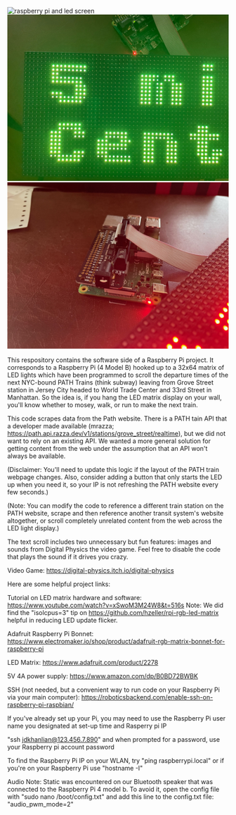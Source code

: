 ![raspberry pi and led screen](./img/path_time_scroll.GIF)
![train time](./img/time_to_train.jpg)
![raspberry pi 4b](./img/raspberryPi4b.jpg)

This respository contains the software side of a Raspberry Pi project. It corresponds to a Raspberry Pi (4 Model B) hooked up to a 32x64 matrix of LED lights which have been programmed to scroll the departure times of the next NYC-bound PATH Trains (think subway) leaving from Grove Street station in Jersey City headed to World Trade Center and 33rd Street in Manhattan. So the idea is, if you hang the LED matrix display on your wall, you'll know whether to mosey, walk, or run to make the next train. 

This code scrapes data from the Path website. There is a PATH tain API that a developer made available (mrazza; https://path.api.razza.dev/v1/stations/grove_street/realtime), but we did not want to rely on an existing API. We wanted a more general solution for getting content from the web under the assumption that an API won't always be available. 

(Disclaimer: You'll need to update this logic if the layout of the PATH train webpage changes. Also, consider adding a button that only starts the LED up when you need it, so your IP is not refreshing the PATH website every few seconds.)

(Note: You can modify the code to reference a different train station on the PATH website, scrape and then reference another transit system's website altogether, or scroll completely unrelated content from the web across the LED light display.)

The text scroll includes two unnecessary but fun features: images and sounds from Digital Physics the video game. Feel free to disable the code that plays the sound if it drives you crazy.

Video Game:
https://digital-physics.itch.io/digital-physics

Here are some helpful project links:

Tutorial on LED matrix hardware and software:
https://www.youtube.com/watch?v=xSwoM3M24W8&t=516s
Note: We did find the "isolcpus=3" tip on https://github.com/hzeller/rpi-rgb-led-matrix helpful in reducing LED update flicker.

Adafruit Raspberry Pi Bonnet:
https://www.electromaker.io/shop/product/adafruit-rgb-matrix-bonnet-for-raspberry-pi

LED Matrix:
https://www.adafruit.com/product/2278

5V 4A power supply:
https://www.amazon.com/dp/B0BD72BWBK

SSH (not needed, but a convenient way to run code on your Raspberry Pi via your main computer):
https://roboticsbackend.com/enable-ssh-on-raspberry-pi-raspbian/

If you've already set up your Pi, you may need to use the Raspberry Pi user name you designated at set-up time and Rasperry pi IP

"ssh jdkhanlian@123.456.7.890" and when prompted for a password, use your Raspberry pi account password

To find the Raspberry Pi IP on your WLAN, try "ping raspberrypi.local" or if you're on your Raspberry Pi use "hostname -I"

Audio Note: 
Static was encountered on our Bluetooth speaker that was connected to the Raspberry Pi 4 model b.
To avoid it, open the config file with "sudo nano /boot/config.txt" and add this line to the config.txt file:
"audio_pwm_mode=2"




